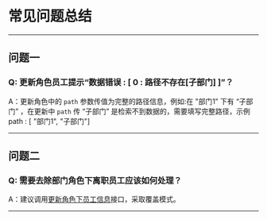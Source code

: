 # 常见问题总结

---
## 问题一
### Q: 更新角色员工提示“数据错误 : [ 0 : 路径不存在[子部门] ]”？

A：更新角色中的 `path` 参数传值为完整的路径信息，例如:在 "部门1” 下有 “子部门” ，在更新中 `path` 传 “子部门” 是检索不到数据的，需要填写完整路径，示例
path : [ "部门1", "子部门"]

---
## 问题二
### Q: 需要去除部门角色下离职员工应该如何处理？

A：建议调用[更新角色下员工信息](/docs/open-api/corporation/update-roles)接口，采取覆盖模式。

---
